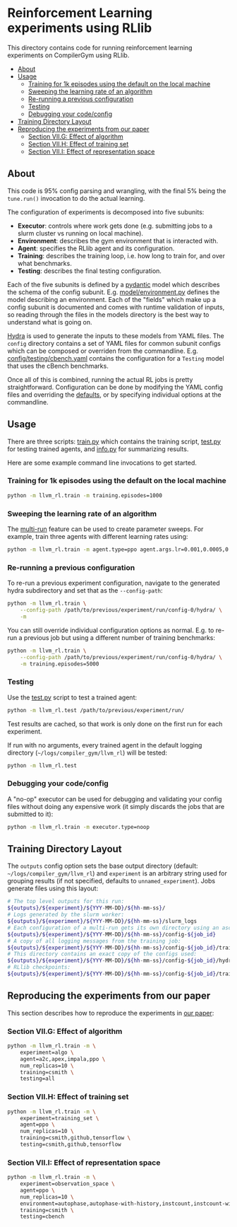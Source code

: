 # Reinforcement Learning experiments using RLlib  <!-- omit in toc -->

This directory contains code for running reinforcement learning experiments on
CompilerGym using RLlib.

- [About](#about)
- [Usage](#usage)
  - [Training for 1k episodes using the default on the local machine](#training-for-1k-episodes-using-the-default-on-the-local-machine)
  - [Sweeping the learning rate of an algorithm](#sweeping-the-learning-rate-of-an-algorithm)
  - [Re-running a previous configuration](#re-running-a-previous-configuration)
  - [Testing](#testing)
  - [Debugging your code/config](#debugging-your-codeconfig)
- [Training Directory Layout](#training-directory-layout)
- [Reproducing the experiments from our paper](#reproducing-the-experiments-from-our-paper)
  - [Section VII.G: Effect of algorithm](#section-viig-effect-of-algorithm)
  - [Section VII.H: Effect of training set](#section-viih-effect-of-training-set)
  - [Section VII.I: Effect of representation space](#section-viii-effect-of-representation-space)


## About

This code is 95% config parsing and wrangling, with the final 5% being the
`tune.run()` invocation to do the actual learning.

The configuration of experiments is decomposed into five subunits:

 * **Executor**: controls where work gets done (e.g. submitting jobs to a slurm
   cluster vs running on local machine).
 * **Environment**: describes the gym environment that is interacted with.
 * **Agent**: specifies the RLlib agent and its configuration.
 * **Training**: describes the training loop, i.e. how long to train for, and
   over what benchmarks.
 * **Testing**: describes the final testing configuration.

Each of the five subunits is defined by a
[pydantic](https://pydantic-docs.helpmanual.io/) model which describes the
schema of the config subunit. E.g. [model/environment.py](model/environment.py)
defines the model describing an environment. Each of the "fields" which make up
a config subunit is documented and comes with runtime validation of inputs, so
reading through the files in the models directory is the best way to understand
what is going on.

[Hydra](https://github.com/facebookresearch/hydra) is used to generate the
inputs to these models from YAML files. The `config` directory contains a set of
YAML files for common subunit configs which can be composed or overriden from
the commandline. E.g. [config/testing/cbench.yaml](config/testing/cbench.yaml)
contains the configuration for a `Testing` model that uses the cBench
benchmarks.

Once all of this is combined, running the actual RL jobs is pretty
straightforward. Configuration can be done by modifying the YAML config files
and overriding the
[defaults](https://hydra.cc/docs/tutorials/basic/your_first_app/defaults), or by
specifying individual options at the commandline.


## Usage

There are three scripts: [train.py](train.py) which contains the training
script, [test.py](test.py) for testing trained agents, and [info.py](info.py)
for summarizing results.

Here are some example command line invocations to get started.


### Training for 1k episodes using the default on the local machine

```sh
python -m llvm_rl.train -m training.episodes=1000
```


### Sweeping the learning rate of an algorithm

The
[multi-run](https://hydra.cc/docs/tutorials/basic/running_your_app/multi-run)
feature can be used to create parameter sweeps. For example, train three agents
with different learning rates using:

```sh
python -m llvm_rl.train -m agent.type=ppo agent.args.lr=0.001,0.0005,0.0001
```


### Re-running a previous configuration

To re-run a previous experiment configuration, navigate to the generated hydra
subdirectory and set that as the `--config-path`:

```sh
python -m llvm_rl.train \
    --config-path /path/to/previous/experiment/run/config-0/hydra/ \
    -m
```

You can still override individual configuration options as normal. E.g. to
re-run a previous job but using a different number of training benchmarks:

```sh
python -m llvm_rl.train \
    --config-path /path/to/previous/experiment/run/config-0/hydra/ \
    -m training.episodes=5000
```


### Testing

Use the [test.py](test.py) script to test a trained agent:

```sh
python -m llvm_rl.test /path/to/previous/experiment/run/
```

Test results are cached, so that work is only done on the first run for each
experiment.

If run with no arguments, every trained agent in the default logging directory
(`~/logs/compiler_gym/llvm_rl`) will be tested:

```sh
python -m llvm_rl.test
```


### Debugging your code/config

A "no-op" executor can be used for debugging and validating your config files
without doing any expensive work (it simply discards the jobs that are submitted
to it):

```sh
python -m llvm_rl.train -m executor.type=noop
```


## Training Directory Layout

The `outputs` config option sets the base output directory (default:
`~/logs/compiler_gym/llvm_rl`) and `experiment` is an arbitrary string used for
grouping results (if not specified, defaults to `unnamed_experiment`). Jobs
generate files using this layout:

```sh
# The top level outputs for this run:
${outputs}/${experiment}/${YYY-MM-DD}/${hh-mm-ss}/
# Logs generated by the slurm worker:
${outputs}/${experiment}/${YYY-MM-DD}/${hh-mm-ss}/slurm_logs
# Each configuration of a multi-run gets its own directory using an ascending job ID:
${outputs}/${experiment}/${YYY-MM-DD}/${hh-mm-ss}/config-${job_id}
# A copy of all logging messages from the training job:
${outputs}/${experiment}/${YYY-MM-DD}/${hh-mm-ss}/config-${job_id}/train.log
# This directory contains an exact copy of the configs used:
${outputs}/${experiment}/${YYY-MM-DD}/${hh-mm-ss}/config-${job_id}/hydra
# RLlib checkpoints:
${outputs}/${experiment}/${YYY-MM-DD}/${hh-mm-ss}/config-${job_id}/train/${experiment}-0_0_2021-07-23_18-11-04
```


## Reproducing the experiments from our paper

This section describes how to reproduce the experiments in [our
paper](https://arxiv.org/pdf/2109.08267.pdf):


### Section VII.G: Effect of algorithm

```sh
python -m llvm_rl.train -m \
    experiment=algo \
    agent=a2c,apex,impala,ppo \
    num_replicas=10 \
    training=csmith \
    testing=all
```

### Section VII.H: Effect of training set

```sh
python -m llvm_rl.train -m \
    experiment=training_set \
    agent=ppo \
    num_replicas=10 \
    training=csmith,github,tensorflow \
    testing=csmith,github,tensorflow
```


### Section VII.I: Effect of representation space

```sh
python -m llvm_rl.train -m \
    experiment=observation_space \
    agent=ppo \
    num_replicas=10 \
    environment=autophase,autophase-with-history,instcount,instcount-with-history \
    training=csmith \
    testing=cbench
```
